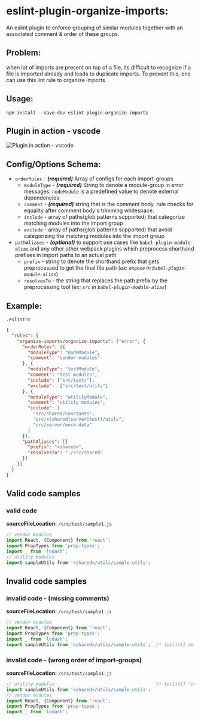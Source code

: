 # eslint-plugin-organize-imports:
An eslint plugin to enforce grouping of similar modules together with an associated comment & order of these groups.
## Problem:
when lot of imports are present on top of a file, its difficult to recognize if a file is imported already and leads to duplicate imports.
To prevent this, one can use this lint rule to organize imports

## Usage:
```
npm install --save-dev eslint-plugin-organize-imports
```

## Plugin in action - vscode
![Plugin in action - vscode](https://raw.githubusercontent.com/sagiavinash/eslint-plugin-organize-imports/master/assets/plugin_in_use_vscode.png)

## Config/Options Schema:
- `orderRules` - **_(required)_** Array of configs for each import-groups
    - `moduleType` - **_(required)_** String to denote a module-group in error messages. `nodeModule` is a predefined value to denote external dependencies
    - `comment` - **_(required)_** string that is the comment body. rule checks for equality after comment body's trimming whitespace.
    - `include` - array of paths(glob patterns supported) that categorize matching modules into the import group
    - `exclude` - array of paths(glob patterns supported) that avoid categorizing the matching modules into the import group
- `pathAliases` - **_(optional)_** to support use cases like `babel-plugin-module-alias` and any other other webpack plugins which preprocess shorthand prefixes in import paths to an actual path
    - `prefix` - string to denote the shorthand prefix that gets preprocessed to get the final file path (*ex: `expose` in `babel-plugin-module-alias`*)
    - `resolvesTo` - the string that replaces the path prefix by the preprocessing tool (*ex: `src` in `babel-plugin-module-alias`*)
## Example:
`.eslintrc`
```json
{
  "rules": {
    "organize-imports/organize-imports": ["error", {
      "orderRules": [{
        "moduleType": "nodeModule",
        "comment": "vendor modules"
      }, {
        "moduleType": "testModule",
        "comment": "test modules",
        "include": ["src/test/"],
        "exclude":  ["src/test/utils"]
      }, {
        "moduleType": "utilityModule",
        "comment": "utility modules",
        "include": [
          "src/shared/constants",
          "src/+(shared|server|test)/utils",
          "src/server/mock-data"
        ]
      }],
      "pathAliases": [{
        "prefix": "<shared>",
        "resolvesTo": "./src/shared"
      }]
    }]
  }
}
```

## Valid code samples
### valid code
**sourceFileLocation:** `/src/test/sample1.js`
```js
// vendor modules
import React, {Component} from 'react';
import PropTypes from 'prop-types';
import _ from 'lodash';
// utility modules
import sampleUtils from '<shared>/utils/sample-utils';
```
## Invalid code samples
### invalid code - (missing comments)
**sourceFileLocation:** `/src/test/sample1.js`
```js
// vendor modules
import React, {Component} from 'react';
import PropTypes from 'prop-types';
import _ from 'lodash';
import sampleUtils from '<shared>/utils/sample-utils';  /* [eslint] no associated "// utility modules" comment */
```
### invalid code - (wrong order of import-groups)
**sourceFileLocation:** `/src/test/sample1.js`
```js
// utility modules                                      /* [eslint] "utilityModule" modules need to be after "nodeModule" modules */
import sampleUtils from '<shared>/utils/sample-utils';
// vendor modules
import React, {Component} from 'react';
import PropTypes from 'prop-types';
import _ from 'lodash';
```

